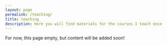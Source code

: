 ```yaml
---
layout: page
permalink: /teaching/
title: teaching
description: Here you will find materials for the courses I teach once I start to teach courses.
---
```


For now, this page empty, but content will be added soon!

